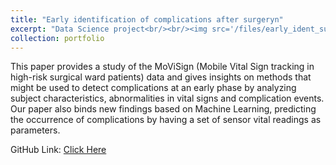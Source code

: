 ```yaml
---
title: "Early identification of complications after surgeryn"
excerpt: "Data Science project<br/><br/><img src='/files/early_ident_surgery.png'>"
collection: portfolio
---
```

This paper provides a study of the MoViSign (Mobile Vital Sign tracking in high-risk surgical ward patients) data and gives insights on methods that might be used to detect complications at an early phase by analyzing subject characteristics, abnormalities in vital signs and complication events. Our paper also binds new findings based on Machine Learning, predicting the occurrence of complications by having a set of sensor vital readings as parameters.

GitHub Link: <a href="https://github.com/anubratabhowmick/DataScienceProject">Click Here</a>